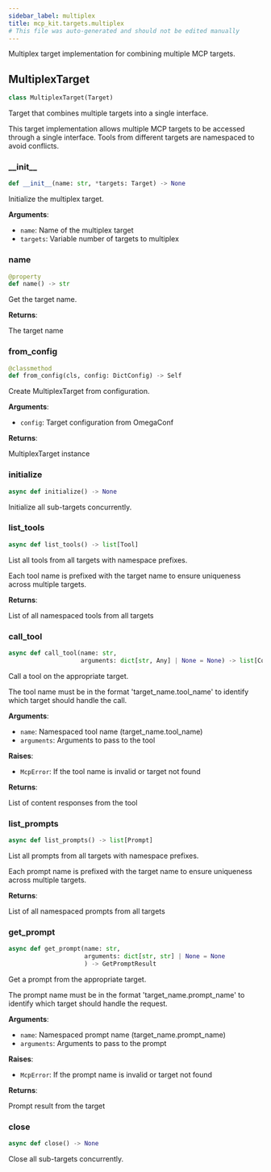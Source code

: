 ```yaml
---
sidebar_label: multiplex
title: mcp_kit.targets.multiplex
# This file was auto-generated and should not be edited manually
---
```


Multiplex target implementation for combining multiple MCP targets.

## MultiplexTarget

```python
class MultiplexTarget(Target)
```

Target that combines multiple targets into a single interface.

This target implementation allows multiple MCP targets to be accessed
through a single interface. Tools from different targets are namespaced
to avoid conflicts.

### \_\_init\_\_

```python
def __init__(name: str, *targets: Target) -> None
```

Initialize the multiplex target.

**Arguments**:

- `name`: Name of the multiplex target
- `targets`: Variable number of targets to multiplex

### name

```python
@property
def name() -> str
```

Get the target name.

**Returns**:

The target name

### from\_config

```python
@classmethod
def from_config(cls, config: DictConfig) -> Self
```

Create MultiplexTarget from configuration.

**Arguments**:

- `config`: Target configuration from OmegaConf

**Returns**:

MultiplexTarget instance

### initialize

```python
async def initialize() -> None
```

Initialize all sub-targets concurrently.

### list\_tools

```python
async def list_tools() -> list[Tool]
```

List all tools from all targets with namespace prefixes.

Each tool name is prefixed with the target name to ensure uniqueness
across multiple targets.

**Returns**:

List of all namespaced tools from all targets

### call\_tool

```python
async def call_tool(name: str,
                    arguments: dict[str, Any] | None = None) -> list[Content]
```

Call a tool on the appropriate target.

The tool name must be in the format &#x27;target_name.tool_name&#x27; to identify
which target should handle the call.

**Arguments**:

- `name`: Namespaced tool name (target_name.tool_name)
- `arguments`: Arguments to pass to the tool

**Raises**:

- `McpError`: If the tool name is invalid or target not found

**Returns**:

List of content responses from the tool

### list\_prompts

```python
async def list_prompts() -> list[Prompt]
```

List all prompts from all targets with namespace prefixes.

Each prompt name is prefixed with the target name to ensure uniqueness
across multiple targets.

**Returns**:

List of all namespaced prompts from all targets

### get\_prompt

```python
async def get_prompt(name: str,
                     arguments: dict[str, str] | None = None
                     ) -> GetPromptResult
```

Get a prompt from the appropriate target.

The prompt name must be in the format &#x27;target_name.prompt_name&#x27; to identify
which target should handle the request.

**Arguments**:

- `name`: Namespaced prompt name (target_name.prompt_name)
- `arguments`: Arguments to pass to the prompt

**Raises**:

- `McpError`: If the prompt name is invalid or target not found

**Returns**:

Prompt result from the target

### close

```python
async def close() -> None
```

Close all sub-targets concurrently.


